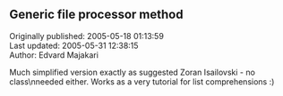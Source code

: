 ## Generic file processor method  
Originally published: 2005-05-18 01:13:59  
Last updated: 2005-05-31 12:38:15  
Author: Edvard Majakari  
  
Much simplified version exactly as suggested Zoran Isailovski - no class\nneeded either. Works as a very tutorial for list comprehensions :)